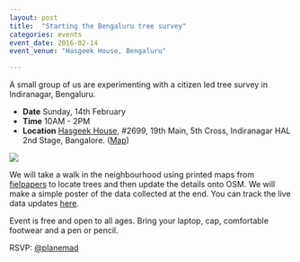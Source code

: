 ```yaml
---
layout: post
title:  "Starting the Bengaluru tree survey"
categories: events
event_date: 2016-02-14
event_venue: "Hasgeek House, Bengaluru"

---
```

A small group of us are experimenting with a citizen led tree survey in Indiranagar, Bengaluru.

- **Date** Sunday, 14th February
- **Time** 10AM - 2PM
- **Location** [Hasgeek House](https://hasgeek.com), #2699, 19th Main, 5th Cross, Indiranagar HAL 2nd Stage, Bangalore. ([Map](https://www.openstreetmap.org/node/3383897326#map=18/12.96105/77.64491))


![](http://wiki.openstreetmap.org/w/images/1/17/Bengaluru_Indiranagar_tree_mapping_party.gif)

We will take a walk in the neighbourhood using printed maps from [fielpapers](http://learnosm.org/en/mobile-mapping/field-papers/) to locate trees and then update the details onto OSM. We will make a simple poster of the data collected at the end. You can track the live data updates [here](http://overpass-turbo.eu/s/eoA).

Event is free and open to all ages. Bring your laptop, cap, comfortable footwear and a pen or pencil.

RSVP: [@planemad](https://twitter.com/planemad)
